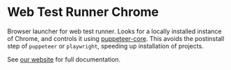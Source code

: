 # Web Test Runner Chrome

Browser launcher for web test runner. Looks for a locally installed instance of Chrome, and controls it using [puppeteer-core](https://www.npmjs.com/package/puppeteer-core). This avoids the postinstall step of `puppeteer` or `playwright`, speeding up installation of projects.

See [our website](https://modern-web.dev/docs/test-runner/browsers/chrome/) for full documentation.
